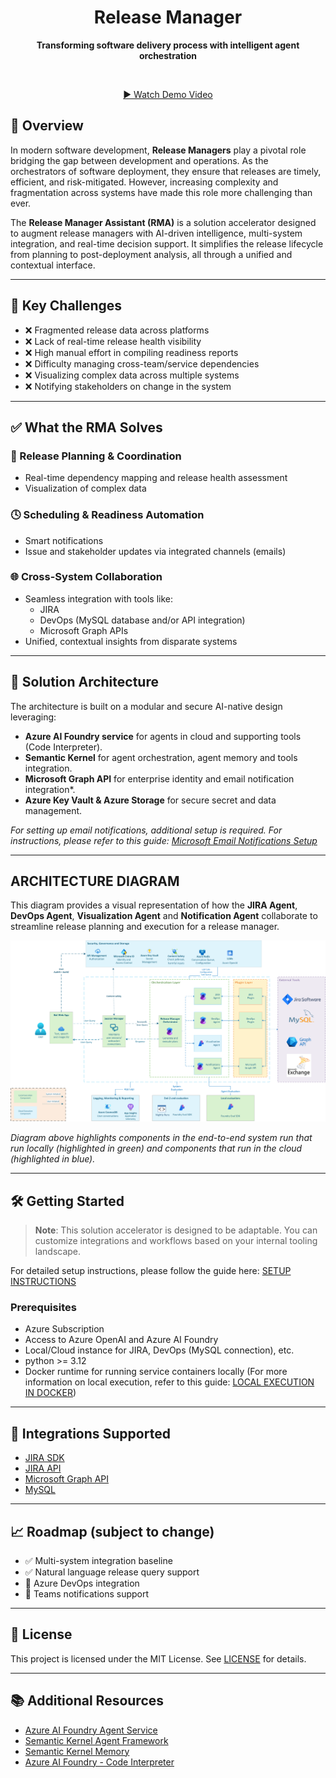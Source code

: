 <div align="center">
  <h1>
    Release Manager
  </h1>
  <p><strong>Transforming software delivery process with intelligent agent orchestration</strong></p>
  <br>
  <p><a href="https://placeholder-for-rma-demo-video.com">▶️ Watch Demo Video</a></p>
</div>

## 🚀 Overview

In modern software development, **Release Managers** play a pivotal role bridging the gap between development and operations. As the orchestrators of software deployment, they ensure that releases are timely, efficient, and risk-mitigated. However, increasing complexity and fragmentation across systems have made this role more challenging than ever.

The **Release Manager Assistant (RMA)** is a solution accelerator designed to augment release managers with AI-driven intelligence, multi-system integration, and real-time decision support. It simplifies the release lifecycle from planning to post-deployment analysis, all through a unified and contextual interface.

---

## 🧩 Key Challenges

- ❌ Fragmented release data across platforms
- ❌ Lack of real-time release health visibility
- ❌ High manual effort in compiling readiness reports
- ❌ Difficulty managing cross-team/service dependencies
- ❌ Visualizing complex data across multiple systems
- ❌ Notifying stakeholders on change in the system

---

## ✅ What the RMA Solves

### 🔄 Release Planning & Coordination

- Real-time dependency mapping and release health assessment
- Visualization of complex data

### 🕓 Scheduling & Readiness Automation

- Smart notifications
- Issue and stakeholder updates via integrated channels (emails)

### 🌐 Cross-System Collaboration

- Seamless integration with tools like:
  - JIRA
  - DevOps (MySQL database and/or API integration)
  - Microsoft Graph APIs
- Unified, contextual insights from disparate systems

---

## 🧠 Solution Architecture

The architecture is built on a modular and secure AI-native design leveraging:

- **Azure AI Foundry service** for agents in cloud and supporting tools (Code Interpreter).
- **Semantic Kernel** for agent orchestration, agent memory and tools integration.
- **Microsoft Graph API** for enterprise identity and email notification integration*.
- **Azure Key Vault & Azure Storage** for secure secret and data management.

*For setting up email notifications, additional setup is required. For instructions, please refer to this guide: [Microsoft Email Notifications Setup](src/solution_accelerators/release_manager/plugins/NOTIFICATIONS.md)*

---

## ARCHITECTURE DIAGRAM

This diagram provides a visual representation of how the **JIRA Agent**, **DevOps Agent**, **Visualization Agent** and **Notification Agent** collaborate to streamline release planning and execution for a release manager.

![RMA Solution Architecture](src/solution_accelerators/release_manager/ReleaseManagerAssistant_Architecture.png)

*Diagram above highlights components in the end-to-end system run that run locally (highlighted in green) and components that run in the cloud (highlighted in blue).*

---

## 🛠️ Getting Started

> **Note**: This solution accelerator is designed to be adaptable. You can customize integrations and workflows based on your internal tooling landscape.

For detailed setup instructions, please follow the guide here: [SETUP INSTRUCTIONS](src/solution_accelerators/release_manager/SETUP.md)

### Prerequisites

- Azure Subscription
- Access to Azure OpenAI and Azure AI Foundry
- Local/Cloud instance for JIRA, DevOps (MySQL connection), etc.
- python >= 3.12
- Docker runtime for running service containers locally (For more information on local execution, refer to this guide: [LOCAL EXECUTION IN DOCKER](src/DOCKER.README.md))

---

## 🔗 Integrations Supported

- [JIRA SDK](https://jira.readthedocs.io/)
- [JIRA API](https://developer.atlassian.com/cloud/jira/platform/rest/v3/)
- [Microsoft Graph API](https://learn.microsoft.com/en-us/graph/overview)
- [MySQL](https://dev.mysql.com/)

---

## 📈 Roadmap (subject to change)

- ✅ Multi-system integration baseline
- ✅ Natural language release query support
- 🚧 Azure DevOps integration
- 🚧 Teams notifications support

---

## 📄 License

This project is licensed under the MIT License. See [LICENSE](./LICENSE) for details.

---

## 📚 Additional Resources

- [Azure AI Foundry Agent Service](https://learn.microsoft.com/en-us/azure/ai-services/agents/overview)
- [Semantic Kernel Agent Framework](https://learn.microsoft.com/en-us/semantic-kernel/frameworks/agent/?pivots=programming-language-python)
- [Semantic Kernel Memory](https://learn.microsoft.com/en-us/semantic-kernel/concepts/vector-store-connectors/?pivots=programming-language-python)
- [Azure AI Foundry - Code Interpreter](https://learn.microsoft.com/en-us/azure/ai-services/agents/how-to/tools/code-interpreter)